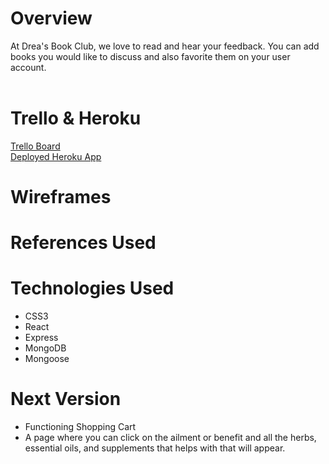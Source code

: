 # Overview
At Drea's Book Club, we love to read and hear your feedback. You can add books you would like to discuss and also favorite them on your user account.
<br><br>

# Trello & Heroku
[Trello Board](https://trello.com/b/wdplVFX2/sei-project-3)
<br>
[Deployed Heroku App](https://sheltered-plains-58458.herokuapp.com/)


# Wireframes
<!-- ![alt text](imgs/erd.jpg)
![alt text](imgs/p2home.jpg)
![alt text](imgs/index.jpg)
![alt text](imgs/show.jpg)
![alt text](imgs/edit.jpg) -->

# References Used
<!-- [Starwest Botanicals](https://www.starwest-botanicals.com/) <br>
[Mountain Rose Herbs](https://www.mountainroseherbs.com/) <br>
[The Herb Shop](https://bulkherbshop.com/)<br>
[Aromatherapy](http://www.aromatherapy.com/most_popular.html) <br> -->

# Technologies Used
- CSS3 <br>
- React <br>
- Express <br>
- MongoDB <br>
- Mongoose <br>

# Next Version
- Functioning Shopping Cart
- A page where you can click on the ailment or benefit and all the herbs, essential oils, and supplements that helps with that will appear.
